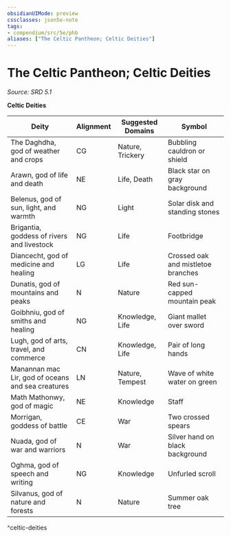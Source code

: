 ```yaml
---
obsidianUIMode: preview
cssclasses: json5e-note
tags:
- compendium/src/5e/phb
aliases: ["The Celtic Pantheon; Celtic Deities"]
---
```

# The Celtic Pantheon; Celtic Deities
*Source: SRD 5.1* 

**Celtic Deities**

| Deity | Alignment | Suggested Domains | Symbol |
|-------|-----------|-------------------|--------|
| The Daghdha, god of weather and crops | CG | Nature, Trickery | Bubbling cauldron or shield |
| Arawn, god of life and death | NE | Life, Death | Black star on gray background |
| Belenus, god of sun, light, and warmth | NG | Light | Solar disk and standing stones |
| Brigantia, goddess of rivers and livestock | NG | Life | Footbridge |
| Diancecht, god of medicine and healing | LG | Life | Crossed oak and mistletoe branches |
| Dunatis, god of mountains and peaks | N | Nature | Red sun-capped mountain peak |
| Goibhniu, god of smiths and healing | NG | Knowledge, Life | Giant mallet over sword |
| Lugh, god of arts, travel, and commerce | CN | Knowledge, Life | Pair of long hands |
| Manannan mac Lir, god of oceans and sea creatures | LN | Nature, Tempest | Wave of white water on green |
| Math Mathonwy, god of magic | NE | Knowledge | Staff |
| Morrigan, goddess of battle | CE | War | Two crossed spears |
| Nuada, god of war and warriors | N | War | Silver hand on black background |
| Oghma, god of speech and writing | NG | Knowledge | Unfurled scroll |
| Silvanus, god of nature and forests | N | Nature | Summer oak tree |
^celtic-deities